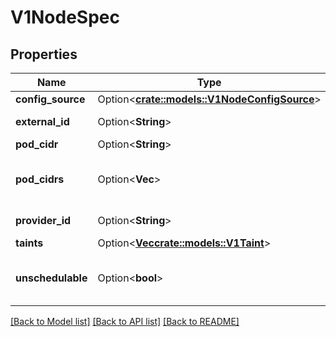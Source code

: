 # V1NodeSpec

## Properties

Name | Type | Description | Notes
------------ | ------------- | ------------- | -------------
**config_source** | Option<[**crate::models::V1NodeConfigSource**](v1.NodeConfigSource.md)> |  | [optional]
**external_id** | Option<**String**> | Deprecated. Not all kubelets will set this field. Remove field after 1.13. see: https://issues.k8s.io/61966 | [optional]
**pod_cidr** | Option<**String**> | PodCIDR represents the pod IP range assigned to the node. | [optional]
**pod_cidrs** | Option<**Vec<String>**> | podCIDRs represents the IP ranges assigned to the node for usage by Pods on that node. If this field is specified, the 0th entry must match the podCIDR field. It may contain at most 1 value for each of IPv4 and IPv6. | [optional]
**provider_id** | Option<**String**> | ID of the node assigned by the cloud provider in the format: <ProviderName>://<ProviderSpecificNodeID> | [optional]
**taints** | Option<[**Vec<crate::models::V1Taint>**](v1.Taint.md)> | If specified, the node's taints. | [optional]
**unschedulable** | Option<**bool**> | Unschedulable controls node schedulability of new pods. By default, node is schedulable. More info: https://kubernetes.io/docs/concepts/nodes/node/#manual-node-administration | [optional]

[[Back to Model list]](../README.md#documentation-for-models) [[Back to API list]](../README.md#documentation-for-api-endpoints) [[Back to README]](../README.md)


